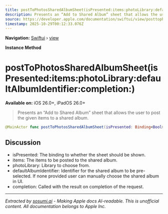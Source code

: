 ```yaml
---
title: postToPhotosSharedAlbumSheet(isPresented:items:photoLibrary:defaultAlbumIdentifier:completion:)
description: Presents an “Add to Shared Album” sheet that allows the user to post the given items to a shared album.
source: https://developer.apple.com/documentation/swiftui/view/posttophotossharedalbumsheet(ispresented:items:photolibrary:defaultalbumidentifier:completion:)
timestamp: 2025-10-29T00:12:33.076Z
---
```


**Navigation:** [Swiftui](/documentation/swiftui) › [view](/documentation/swiftui/view)

**Instance Method**

# postToPhotosSharedAlbumSheet(isPresented:items:photoLibrary:defaultAlbumIdentifier:completion:)

**Available on:** iOS 26.0+, iPadOS 26.0+

> Presents an “Add to Shared Album” sheet that allows the user to post the given items to a shared album.

```swift
@MainActor func postToPhotosSharedAlbumSheet(isPresented: Binding<Bool>, items: [PHPickerResult], photoLibrary: PHPhotoLibrary, defaultAlbumIdentifier: String? = nil, completion: ((Result<Void, any Error>) -> Void)? = nil) -> some View
```

## Discussion

- isPresented: The binding to whether the sheet should be shown.
- items: The items to be posted to the shared album.
- photoLibrary: Library to choose from.
- defaultAlbumIdentifier: Identifier for the shared album to be pre-selected. If none provided user can manually choose the shared album in UI.
- completion: Called with the result on completion of the request.

---

*Extracted by [sosumi.ai](https://sosumi.ai) - Making Apple docs AI-readable.*
*This is unofficial content. All documentation belongs to Apple Inc.*
